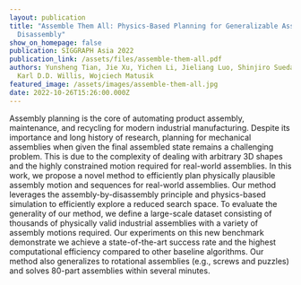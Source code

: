 ```yaml
---
layout: publication
title: "Assemble Them All: Physics-Based Planning for Generalizable Assembly by
  Disassembly"
show_on_homepage: false
publication: SIGGRAPH Asia 2022
publication_link: /assets/files/assemble-them-all.pdf
authors: Yunsheng Tian, Jie Xu, Yichen Li, Jieliang Luo, Shinjiro Sueda, Hui Li,
  Karl D.D. Willis, Wojciech Matusik
featured_image: /assets/images/assemble-them-all.jpg
date: 2022-10-26T15:26:00.000Z
---
```

Assembly planning is the core of automating product assembly, maintenance, and recycling for modern industrial manufacturing. Despite its importance and long history of research, planning for mechanical assemblies when given the final assembled state remains a challenging problem. This is due to the complexity of dealing with arbitrary 3D shapes and the highly constrained motion required for real-world assemblies. In this work, we propose a novel method to efficiently plan physically plausible assembly motion and sequences for real-world assemblies. Our method leverages the assembly-by-disassembly principle and physics-based simulation to efficiently explore a reduced search space. To evaluate the generality of our method, we define a large-scale dataset consisting of thousands of physically valid industrial assemblies with a variety of assembly motions required. Our experiments on this new benchmark demonstrate we achieve a state-of-the-art success rate and the highest computational efficiency compared to other baseline algorithms. Our method also generalizes to rotational assemblies (e.g., screws and puzzles) and solves 80-part assemblies within several minutes.